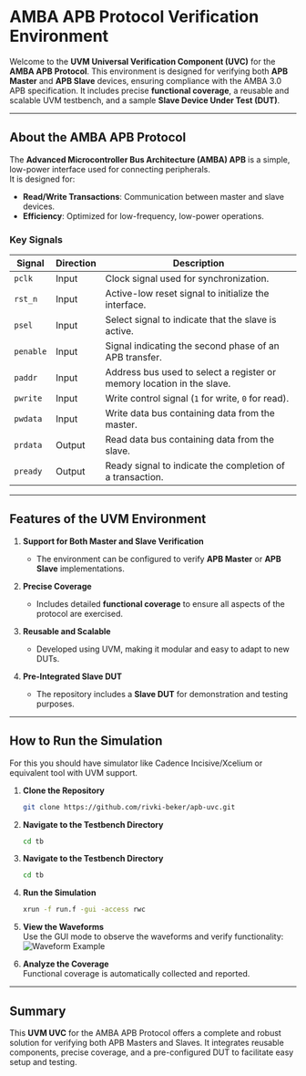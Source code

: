 # AMBA APB Protocol Verification Environment  

Welcome to the **UVM Universal Verification Component (UVC)** for the **AMBA APB Protocol**. This environment is designed for verifying both **APB Master** and **APB Slave** devices, ensuring compliance with the AMBA 3.0 APB specification. It includes precise **functional coverage**, a reusable and scalable UVM testbench, and a sample **Slave Device Under Test (DUT)**.  

---

## About the AMBA APB Protocol  

The **Advanced Microcontroller Bus Architecture (AMBA) APB** is a simple, low-power interface used for connecting peripherals.  
It is designed for:
- **Read/Write Transactions**: Communication between master and slave devices.
- **Efficiency**: Optimized for low-frequency, low-power operations.

### Key Signals  

| **Signal**  | **Direction** | **Description**                                                                                 |  
|-------------|---------------|-------------------------------------------------------------------------------------------------|  
| `pclk`      | Input         | Clock signal used for synchronization.                                                          |  
| `rst_n`     | Input         | Active-low reset signal to initialize the interface.                                            |  
| `psel`      | Input         | Select signal to indicate that the slave is active.                                             |  
| `penable`   | Input         | Signal indicating the second phase of an APB transfer.                                          |  
| `paddr`     | Input         | Address bus used to select a register or memory location in the slave.                          |  
| `pwrite`    | Input         | Write control signal (`1` for write, `0` for read).                                             |  
| `pwdata`    | Input         | Write data bus containing data from the master.                                                 |  
| `prdata`    | Output        | Read data bus containing data from the slave.                                                   |  
| `pready`    | Output        | Ready signal to indicate the completion of a transaction.                                       |  

---

## Features of the UVM Environment  

1. **Support for Both Master and Slave Verification**  
   - The environment can be configured to verify **APB Master** or **APB Slave** implementations.  

2. **Precise Coverage**  
   - Includes detailed **functional coverage** to ensure all aspects of the protocol are exercised.  

3. **Reusable and Scalable**  
   - Developed using UVM, making it modular and easy to adapt to new DUTs.  

4. **Pre-Integrated Slave DUT**  
   - The repository includes a **Slave DUT** for demonstration and testing purposes.  

---

## How to Run the Simulation  

For this you should have simulator like Cadence Incisive/Xcelium or equivalent tool with UVM support.

1. **Clone the Repository**  
   ```bash
   git clone https://github.com/rivki-beker/apb-uvc.git
   ```  

2. **Navigate to the Testbench Directory**  
   ```bash
   cd tb
   ```  

3. **Navigate to the Testbench Directory**  
   ```bash
   cd tb
   ```  

4. **Run the Simulation**  
   ```bash
   xrun -f run.f -gui -access rwc
   ```  

5. **View the Waveforms**  
   Use the GUI mode to observe the waveforms and verify functionality:  
   ![Waveform Example](docs/waveform.png)  

6. **Analyze the Coverage**  
   Functional coverage is automatically collected and reported.  

---

## Summary  

This **UVM UVC** for the AMBA APB Protocol offers a complete and robust solution for verifying both APB Masters and Slaves. It integrates reusable components, precise coverage, and a pre-configured DUT to facilitate easy setup and testing.
